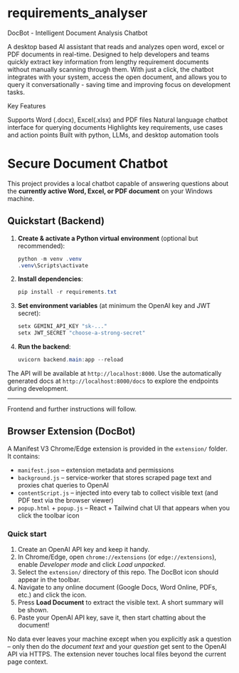 # requirements_analyser
DocBot - Intelligent Document Analysis Chatbot

A desktop based AI assistant that reads and analyzes open word, excel or PDF documents in real-time. Designed to help developers and teams quickly extract key information from lengthy requirement documents without manually scanning through them. With just a click, the chatbot integrates with your system, access the open document, and allows you to query it conversationally - saving time and improving focus on development tasks.

Key Features

Supports Word (.docx), Excel(.xlsx) and PDF files
Natural language chatbot interface for querying documents
Highlights key requirements, use cases and action points
Built with python, LLMs, and desktop automation tools

# Secure Document Chatbot

This project provides a local chatbot capable of answering questions about the **currently active Word, Excel, or PDF document** on your Windows machine.

## Quickstart (Backend)

1. **Create & activate a Python virtual environment** (optional but recommended):

   ```powershell
   python -m venv .venv
   .venv\Scripts\activate
   ```

2. **Install dependencies**:

   ```powershell
   pip install -r requirements.txt
   ```

3. **Set environment variables** (at minimum the OpenAI key and JWT secret):

   ```powershell
   setx GEMINI_API_KEY "sk-..."
   setx JWT_SECRET "choose-a-strong-secret"
   ```

4. **Run the backend**:

   ```powershell
   uvicorn backend.main:app --reload
   ```

The API will be available at `http://localhost:8000`. Use the automatically generated docs at `http://localhost:8000/docs` to explore the endpoints during development.

---

Frontend and further instructions will follow.

## Browser Extension (DocBot)

A Manifest V3 Chrome/Edge extension is provided in the `extension/` folder. It contains:

* `manifest.json` – extension metadata and permissions
* `background.js` – service-worker that stores scraped page text and proxies chat queries to OpenAI
* `contentScript.js` – injected into every tab to collect visible text (and PDF text via the browser viewer)
* `popup.html` + `popup.js` – React + Tailwind chat UI that appears when you click the toolbar icon

### Quick start

1. Create an OpenAI API key and keep it handy.
2. In Chrome/Edge, open `chrome://extensions` (or `edge://extensions`), enable *Developer mode* and click *Load unpacked*.
3. Select the `extension/` directory of this repo. The DocBot icon should appear in the toolbar.
4. Navigate to any online document (Google Docs, Word Online, PDFs, etc.) and click the icon.
5. Press **Load Document** to extract the visible text. A short summary will be shown.
6. Paste your OpenAI API key, save it, then start chatting about the document!

No data ever leaves your machine except when you explicitly ask a question – only then do the *document text* and your *question* get sent to the OpenAI API via HTTPS. The extension never touches local files beyond the current page context.
